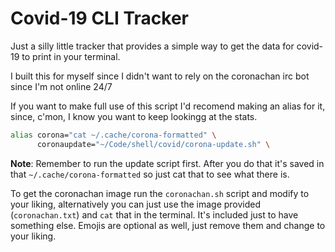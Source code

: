 # Covid-19 CLI Tracker

Just a silly little tracker that provides a simple way to get the data for
covid-19 to print in your terminal.

I built this for myself since I didn't want to rely on the coronachan irc bot
since I'm not online 24/7

If you want to make full use of this script I'd recomend making an alias for it,
since, c'mon, I know you want to keep lookingg at the stats.

``` sh
alias corona="cat ~/.cache/corona-formatted" \
      coronaupdate="~/Code/shell/covid/corona-update.sh" \
```

**Note**: Remember to run the update script first. After you do that it's saved
in that `~/.cache/corona-formatted` so just cat that to see what there is.

To get the coronachan image run the `coronachan.sh` script and modify to your
liking, alternatively you can just use the image provided (`coronachan.txt`) and `cat` that in the
terminal. It's included just to have something else. Emojis are optional as
well, just remove them and change to your liking.
